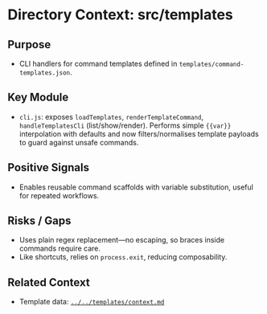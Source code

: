 # Directory Context: src/templates

## Purpose

- CLI handlers for command templates defined in `templates/command-templates.json`.

## Key Module

- `cli.js`: exposes `loadTemplates`, `renderTemplateCommand`, `handleTemplatesCli` (list/show/render). Performs simple `{{var}}` interpolation with defaults and now filters/normalises template payloads to guard against unsafe commands.

## Positive Signals

- Enables reusable command scaffolds with variable substitution, useful for repeated workflows.

## Risks / Gaps

- Uses plain regex replacement—no escaping, so braces inside commands require care.
- Like shortcuts, relies on `process.exit`, reducing composability.

## Related Context

- Template data: [`../../templates/context.md`](../../templates/context.md)
